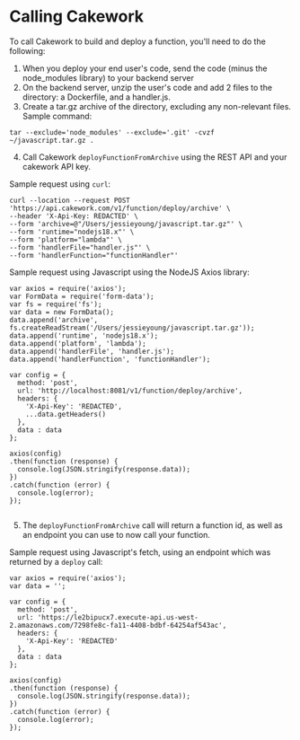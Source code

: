 # Calling Cakework

To call Cakework to build and deploy a function, you'll need to do the following:
1.  When you deploy your end user's code, send the code (minus the node_modules library) to your backend server
2. On the backend server, unzip the user's code and add 2 files to the directory: a Dockerfile, and a handler.js. 
3. Create a tar.gz archive of the directory, excluding any non-relevant files. Sample command:
```
tar --exclude='node_modules' --exclude='.git' -cvzf ~/javascript.tar.gz .
```

4. Call Cakework `deployFunctionFromArchive` using the REST API and your cakework API key. 

Sample request using `curl`: 
```
curl --location --request POST 'https://api.cakework.com/v1/function/deploy/archive' \
--header 'X-Api-Key: REDACTED' \
--form 'archive=@"/Users/jessieyoung/javascript.tar.gz"' \
--form 'runtime="nodejs18.x"' \
--form 'platform="lambda"' \
--form 'handlerFile="handler.js"' \
--form 'handlerFunction="functionHandler"'
```

Sample request using Javascript using the NodeJS Axios library:
```
var axios = require('axios');
var FormData = require('form-data');
var fs = require('fs');
var data = new FormData();
data.append('archive', fs.createReadStream('/Users/jessieyoung/javascript.tar.gz'));
data.append('runtime', 'nodejs18.x');
data.append('platform', 'lambda');
data.append('handlerFile', 'handler.js');
data.append('handlerFunction', 'functionHandler');

var config = {
  method: 'post',
  url: 'http://localhost:8081/v1/function/deploy/archive',
  headers: { 
    'X-Api-Key': 'REDACTED', 
    ...data.getHeaders()
  },
  data : data
};

axios(config)
.then(function (response) {
  console.log(JSON.stringify(response.data));
})
.catch(function (error) {
  console.log(error);
});


```

5. The `deployFunctionFromArchive` call will return a function id, as well as an endpoint you can use to now call your function.

Sample request using Javascript's fetch, using an endpoint which was returned by a `deploy` call:
```
var axios = require('axios');
var data = '';

var config = {
  method: 'post',
  url: 'https://le2bipucx7.execute-api.us-west-2.amazonaws.com/7298fe8c-fa11-4408-bdbf-64254af543ac',
  headers: { 
    'X-Api-Key': 'REDACTED'
  },
  data : data
};

axios(config)
.then(function (response) {
  console.log(JSON.stringify(response.data));
})
.catch(function (error) {
  console.log(error);
});

```



